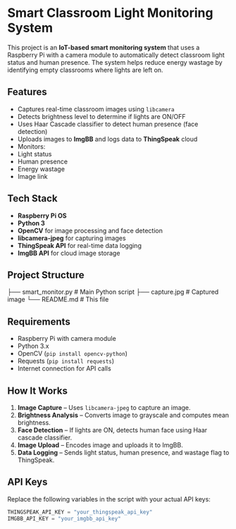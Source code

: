 # Smart Classroom Light Monitoring System

This project is an **IoT-based smart monitoring system** that uses a Raspberry Pi with a camera module to automatically detect classroom light status and human presence. The system helps reduce energy wastage by identifying empty classrooms where lights are left on.

##  Features

-  Captures real-time classroom images using `libcamera`
-  Detects brightness level to determine if lights are ON/OFF
-  Uses Haar Cascade classifier to detect human presence (face detection)
-  Uploads images to **ImgBB** and logs data to **ThingSpeak** cloud
-  Monitors:
  - Light status
  - Human presence
  - Energy wastage
  - Image link

## Tech Stack

- **Raspberry Pi OS**
- **Python 3**
- **OpenCV** for image processing and face detection
- **libcamera-jpeg** for capturing images
- **ThingSpeak API** for real-time data logging
- **ImgBB API** for cloud image storage

## Project Structure

├── smart_monitor.py # Main Python script
├── capture.jpg # Captured image
└── README.md # This file


## Requirements

- Raspberry Pi with camera module
- Python 3.x
- OpenCV (`pip install opencv-python`)
- Requests (`pip install requests`)
- Internet connection for API calls

## How It Works

1. **Image Capture** – Uses `libcamera-jpeg` to capture an image.
2. **Brightness Analysis** – Converts image to grayscale and computes mean brightness.
3. **Face Detection** – If lights are ON, detects human face using Haar cascade classifier.
4. **Image Upload** – Encodes image and uploads it to ImgBB.
5. **Data Logging** – Sends light status, human presence, and wastage flag to ThingSpeak.

## API Keys

Replace the following variables in the script with your actual API keys:

```python
THINGSPEAK_API_KEY = "your_thingspeak_api_key"
IMGBB_API_KEY = "your_imgbb_api_key"
